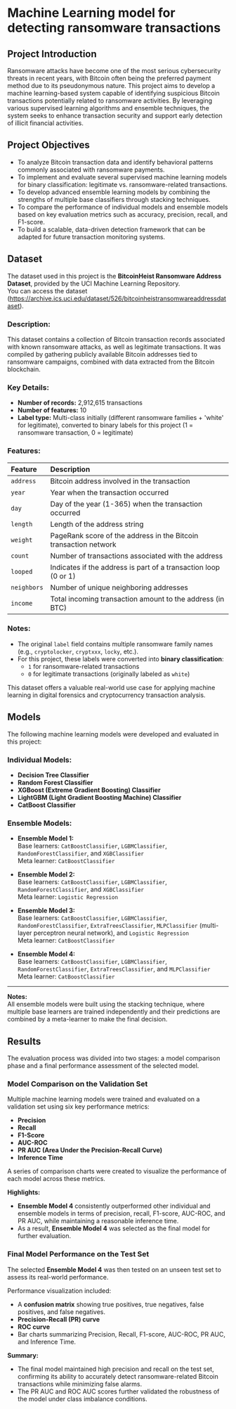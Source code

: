 # Machine Learning model for detecting ransomware transactions

## Project Introduction
Ransomware attacks have become one of the most serious cybersecurity threats in recent years, with Bitcoin often being the preferred payment method due to its pseudonymous nature. This project aims to develop a machine learning-based system capable of identifying suspicious Bitcoin transactions potentially related to ransomware activities. By leveraging various supervised learning algorithms and ensemble techniques, the system seeks to enhance transaction security and support early detection of illicit financial activities.

## Project Objectives
- To analyze Bitcoin transaction data and identify behavioral patterns commonly associated with ransomware payments.
- To implement and evaluate several supervised machine learning models for binary classification: legitimate vs. ransomware-related transactions.
- To develop advanced ensemble learning models by combining the strengths of multiple base classifiers through stacking techniques.
- To compare the performance of individual models and ensemble models based on key evaluation metrics such as accuracy, precision, recall, and F1-score.
- To build a scalable, data-driven detection framework that can be adapted for future transaction monitoring systems.

## Dataset
The dataset used in this project is the **BitcoinHeist Ransomware Address Dataset**, provided by the UCI Machine Learning Repository.  
You can access the dataset (https://archive.ics.uci.edu/dataset/526/bitcoinheistransomwareaddressdataset).

### Description:
This dataset contains a collection of Bitcoin transaction records associated with known ransomware attacks, as well as legitimate transactions. It was compiled by gathering publicly available Bitcoin addresses tied to ransomware campaigns, combined with data extracted from the Bitcoin blockchain.

### Key Details:
- **Number of records:** 2,912,615 transactions  
- **Number of features:** 10  
- **Label type:** Multi-class initially (different ransomware families + 'white' for legitimate), converted to binary labels for this project (1 = ransomware transaction, 0 = legitimate)

### Features:
| Feature             | Description                                                          |
|:--------------------|:---------------------------------------------------------------------|
| `address`            | Bitcoin address involved in the transaction                          |
| `year`               | Year when the transaction occurred                                   |
| `day`                | Day of the year (1-365) when the transaction occurred                |
| `length`             | Length of the address string                                         |
| `weight`             | PageRank score of the address in the Bitcoin transaction network     |
| `count`              | Number of transactions associated with the address                  |
| `looped`             | Indicates if the address is part of a transaction loop (0 or 1)      |
| `neighbors`          | Number of unique neighboring addresses                               |
| `income`             | Total incoming transaction amount to the address (in BTC)            |

### Notes:
- The original `label` field contains multiple ransomware family names (e.g., `cryptolocker`, `cryptxxx`, `locky`, etc.).  
- For this project, these labels were converted into **binary classification**:
  - `1` for ransomware-related transactions  
  - `0` for legitimate transactions (originally labeled as `white`)

This dataset offers a valuable real-world use case for applying machine learning in digital forensics and cryptocurrency transaction analysis.

## Models

The following machine learning models were developed and evaluated in this project:
### Individual Models:
- **Decision Tree Classifier**
- **Random Forest Classifier**
- **XGBoost (Extreme Gradient Boosting) Classifier**
- **LightGBM (Light Gradient Boosting Machine) Classifier**
- **CatBoost Classifier**

### Ensemble Models:

- **Ensemble Model 1:**  
  Base learners: `CatBoostClassifier`, `LGBMClassifier`, `RandomForestClassifier`, and `XGBClassifier`  
  Meta learner: `CatBoostClassifier`

- **Ensemble Model 2:**  
  Base learners: `CatBoostClassifier`, `LGBMClassifier`, `RandomForestClassifier`, and `XGBClassifier`  
  Meta learner: `Logistic Regression`

- **Ensemble Model 3:**  
  Base learners: `CatBoostClassifier`, `LGBMClassifier`, `RandomForestClassifier`, `ExtraTreesClassifier`, `MLPClassifier` (multi-layer perceptron neural network), and `Logistic Regression`  
  Meta learner: `CatBoostClassifier`

- **Ensemble Model 4:**  
  Base learners: `CatBoostClassifier`, `LGBMClassifier`, `RandomForestClassifier`, `ExtraTreesClassifier`, and `MLPClassifier`  
  Meta learner: `CatBoostClassifier`

---

**Notes:**  
All ensemble models were built using the stacking technique, where multiple base learners are trained independently and their predictions are combined by a meta-learner to make the final decision.

## Results
The evaluation process was divided into two stages: a model comparison phase and a final performance assessment of the selected model.

### Model Comparison on the Validation Set

Multiple machine learning models were trained and evaluated on a validation set using six key performance metrics:
- **Precision**
- **Recall**
- **F1-Score**
- **AUC-ROC**
- **PR AUC (Area Under the Precision-Recall Curve)**
- **Inference Time**

A series of comparison charts were created to visualize the performance of each model across these metrics.  

**Highlights:**
- **Ensemble Model 4** consistently outperformed other individual and ensemble models in terms of precision, recall, F1-score, AUC-ROC, and PR AUC, while maintaining a reasonable inference time.
- As a result, **Ensemble Model 4** was selected as the final model for further evaluation.

### Final Model Performance on the Test Set

The selected **Ensemble Model 4** was then tested on an unseen test set to assess its real-world performance.  

Performance visualization included:
- A **confusion matrix** showing true positives, true negatives, false positives, and false negatives.
- **Precision-Recall (PR) curve**
- **ROC curve**
- Bar charts summarizing Precision, Recall, F1-score, AUC-ROC, PR AUC, and Inference Time.

**Summary:**
- The final model maintained high precision and recall on the test set, confirming its ability to accurately detect ransomware-related Bitcoin transactions while minimizing false alarms.
- The PR AUC and ROC AUC scores further validated the robustness of the model under class imbalance conditions.

